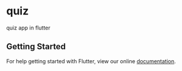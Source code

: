 # quiz

quiz app in flutter

## Getting Started

For help getting started with Flutter, view our online
[documentation](https://flutter.io/).
